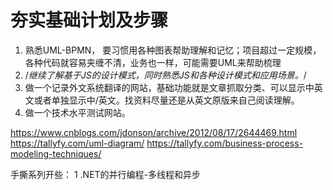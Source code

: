 # 夯实基础计划及步骤

1. 熟悉UML-BPMN， 要习惯用各种图表帮助理解和记忆；项目超过一定规模，各种代码就容易夹缠不清，业务也一样，可能需要UML来帮助梳理
2. /*继续了解基于JS的设计模式，同时熟悉JS和各种设计模式和应用场景。*/
3. 做一个记录外文系统翻译的网站，基础功能就是文章抓取分类、可以显示中英文或者单独显示中/英文。找资料尽量还是从英文原版来自己阅读理解。
4. 做一个技术水平测试网站。

https://www.cnblogs.com/jdonson/archive/2012/08/17/2644469.html
https://tallyfy.com/uml-diagram/
https://tallyfy.com/business-process-modeling-techniques/


手撕系列开些：
1 .NET的并行编程-多线程和异步
